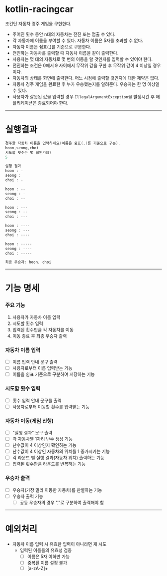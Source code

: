# kotlin-racingcar

초간단 자동차 경주 게임을 구현한다.

- 주어진 횟수 동안 n대의 자동차는 전진 또는 멈출 수 있다.
- 각 자동차에 이름을 부여할 수 있다. 자동차 이름은 5자를 초과할 수 없다.
- 자동차 이름은 쉼표(,)를 기준으로 구분한다.
- 전진하는 자동차를 출력할 때 자동차 이름을 같이 출력한다.
- 사용자는 몇 대의 자동차로 몇 번의 이동을 할 것인지를 입력할 수 있어야 한다.
- 전진하는 조건은 0에서 9 사이에서 무작위 값을 구한 후 무작위 값이 4 이상일 경우이다.
- 자동차의 상태를 화면에 출력한다. 어느 시점에 출력할 것인지에 대한 제약은 없다.
- 자동차 경주 게임을 완료한 후 누가 우승했는지를 알려준다. 우승자는 한 명 이상일 수 있다.
- 사용자가 잘못된 값을 입력할 경우 `IllegalArgumentException`을 발생시킨 후 애플리케이션은 종료되어야 한다.
---
# 실행결과
```kotlin
경주할 자동차 이름을 입력하세요(이름은 쉼표(,)를 기준으로 구분).
hoon,seong,choi
시도할 횟수는 몇 회인가요?
5

실행 결과
hoon : -
seong : 
choi : -

hoon : --
seong : -
choi : --

hoon : ---
seong : --
choi : ---

hoon : ----
seong : ---
choi : ----

hoon : -----
seong : ----
choi : -----

최종 우승자: hoon, choi
```
---
# 기능 명세
### 주요 기능

1. 사용자가 자동차 이름 입력
2. 시도할 횟수 입력
3. 입력된 횟수만큼 각 자동차를 이동
4. 이동 종료 후 최종 우승자 출력

### 자동차 이름 입력

- [ ]  이름 입력 안내 문구 출력
- [ ]  사용자로부터 이름 입력받는 기능
- [ ]  이름을 쉼표 기준으로 구분하여 저장하는 기능

### 시도할 횟수 입력

- [ ]  횟수 입력 안내 문구를 출력
- [ ]  사용자로부터 이동할 횟수를 입력받는 기능

### 자동차 이동(게임 진행)

- [ ]  "실행 결과" 문구 출력
- [ ]  각 자동차별 1자리 난수 생성 기능
- [ ]  난수값이 4 이상인지 확인하는 기능
- [ ]  난수값이 4 이상인 자동차의 위치를 1 증가시키는 기능
- [ ]  각 라운드 별 실행 결과(자동차 위치) 출력하는 기능
- [ ]  입력된 횟수만큼 라운드를 반복하는 기능

### 우승자 출력

- [ ]  우승자(가장 멀리 이동한 자동차)를 판별하는 기능
- [ ]  우승자 출력 기능
    - [ ]  공동 우승자의 경우 ","로 구분하여 출력해야 함

---

# 예외처리

- 자동차 이름 입력 시 유효한 입력이 아니라면 재 시도
    - 입력된 이름들의 유효성 검증
        - [ ]  이름은 5자 이하만 가능
        - [ ]  중복된 이름 설정 불가
        - [ ]  [a-zA-Z]+